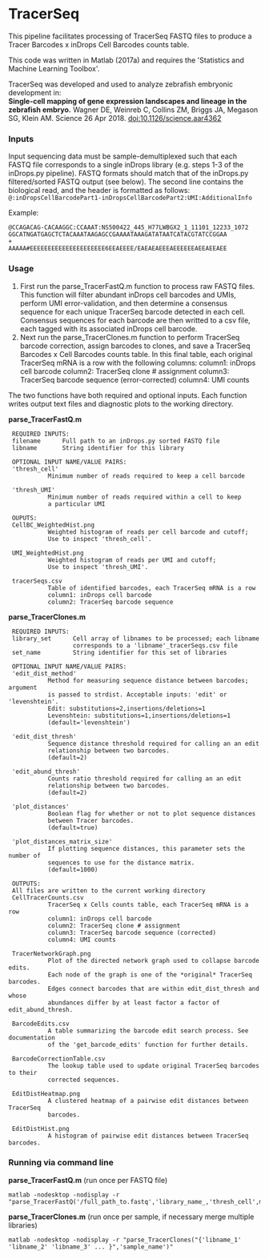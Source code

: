 TracerSeq
=========

This pipeline facilitates processing of TracerSeq FASTQ files to produce a Tracer Barcodes x inDrops Cell Barcodes counts table.  

This code was written in Matlab (2017a) and requires the 'Statistics and Machine Learning Toolbox'.

TracerSeq was developed and used to analyze zebrafish embryonic development in:  
**Single-cell mapping of gene expression landscapes and lineage in the zebrafish embryo.**  Wagner DE, Weinreb C, Collins ZM, Briggs JA, Megason SG, Klein AM. Science 26 Apr 2018. [doi:10.1126/science.aar4362](http://science.sciencemag.org/content/early/2018/04/25/science.aar4362)

### Inputs ###

Input sequencing data must be sample-demultiplexed such that each FASTQ file corresponds to a single inDrops library (e.g. steps 1-3 of the inDrops.py pipeline). FASTQ formats should match that of the inDrops.py filtered/sorted FASTQ output (see below). The second line contains the biological read, and the header is formatted as follows:    ```@:inDropsCellBarcodePart1-inDropsCellBarcodePart2:UMI:AdditionalInfo```

Example:
```
@CCAGACAG-CACAAGGC:CCAAAT:NS500422_445_H77LWBGX2_1_11101_12233_1072
GGCATNGATGAGCTCTACAAATAAGAGCCGAAAATAAAGATATAATCATACGTATCCGGAA
+
AAAAA#EEEEEEEEEEEEEEEEEEEEE6EEAEEEE/EAEAEAEEEAEEEEEEAEEAEEAEE
```

### Usage ###

1. First run the parse_TracerFastQ.m function to process raw FASTQ files. This function will filter abundant inDrops cell barcodes and UMIs, perform UMI error-validation, and then determine a consensus sequence for each unique TracerSeq barcode detected in each cell. Consensus sequences for each barcode are then writted to a csv file, each tagged with its associated inDrops cell barcode.
2. Next run the parse_TracerClones.m function to perform TracerSeq barcode correction, assign barcodes to clones, and save a TracerSeq Barcodes x Cell Barcodes counts table.  In this final table, each original TracerSeq mRNA is a row with the following columns:
	column1: inDrops cell barcode 
	column2: TracerSeq clone # assignment
	column3: TracerSeq barcode sequence (error-corrected)
	column4: UMI counts

The two functions have both required and optional inputs. Each function writes output text files and diagnostic plots to the working directory.

**parse_TracerFastQ.m**

```
 REQUIRED INPUTS:
 filename      Full path to an inDrops.py sorted FASTQ file
 libname       String identifier for this library

 OPTIONAL INPUT NAME/VALUE PAIRS:
 'thresh_cell'
           Minimum number of reads required to keep a cell barcode

 'thresh_UMI'
           Minimum number of reads required within a cell to keep
           a particular UMI

 OUPUTS:
 CellBC_WeightedHist.png
           Weighted histogram of reads per cell barcode and cutoff; 
           Use to inspect 'thresh_cell'.

 UMI_WeightedHist.png
           Weighted histogram of reads per UMI and cutoff; 
           Use to inspect 'thresh_UMI'.
 
 tracerSeqs.csv
           Table of identified barcodes, each TracerSeq mRNA is a row
           column1: inDrops cell barcode 
           column2: TracerSeq barcode sequence
```
**parse_TracerClones.m**

```
 REQUIRED INPUTS:
 library_set      Cell array of libnames to be processed; each libname
                  corresponds to a 'libname'_tracerSeqs.csv file
 set_name         String identifier for this set of libraries 

 OPTIONAL INPUT NAME/VALUE PAIRS:
 'edit_dist_method'
           Method for measuring sequence distance between barcodes; argument 
           is passed to strdist. Acceptable inputs: 'edit' or 'levenshtein'.
           Edit: substitutions=2,insertions/deletions=1
           Levenshtein: substitutions=1,insertions/deletions=1
           (default='levenshtein')

 'edit_dist_thresh'
           Sequence distance threshold required for calling an an edit 
           relationship between two barcodes.
           (default=2)
 
 'edit_abund_thresh'
           Counts ratio threshold required for calling an an edit 
           relationship between two barcodes.
           (default=2)
 
 'plot_distances'
           Boolean flag for whether or not to plot sequence distances 
           between Tracer barcodes. 
           (default=true)

 'plot_distances_matrix_size'
           If plotting sequence distances, this parameter sets the number of
           sequences to use for the distance matrix.
           (default=1000)

 OUTPUTS:
 All files are written to the current working directory
 CellTracerCounts.csv 
           TracerSeq x Cells counts table, each TracerSeq mRNA is a row
           column1: inDrops cell barcode 
           column2: TracerSeq clone # assignment
           column3: TracerSeq barcode sequence (corrected)
           column4: UMI counts
 
 TracerNetworkGraph.png
           Plot of the directed network graph used to collapse barcode edits.
           Each node of the graph is one of the *original* TracerSeq barcodes.
           Edges connect barcodes that are within edit_dist_thresh and whose
           abundances differ by at least factor a factor of edit_abund_thresh.
 
 BarcodeEdits.csv
           A table summarizing the barcode edit search process. See documentation 
           of the 'get_barcode_edits' function for further details.

 BarcodeCorrectionTable.csv
           The lookup table used to update original TracerSeq barcodes to their 
           corrected sequences.
 
 EditDistHeatmap.png
           A clustered heatmap of a pairwise edit distances between TracerSeq 
           barcodes.
 
 EditDistHist.png
           A histogram of pairwise edit distances between TracerSeq barcodes.

```

### Running via command line ###

**parse_TracerFastQ.m** (run once per FASTQ file)
```
matlab -nodesktop -nodisplay -r "parse_TracerFastQ('/full_path_to.fastq','library_name_,'thresh_cell',min_reads_per_cell,'thresh_UMI',min_reads_per_UMI)"
```

**parse_TracerClones.m** (run once per sample, if necessary merge multiple libraries)
```
matlab -nodesktop -nodisplay -r "parse_TracerClones("{'libname_1' 'libname_2' 'libname_3' ... }",'sample_name')"
```









